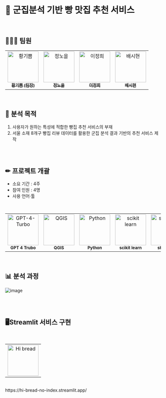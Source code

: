 # 🍞 군집분석 기반 빵 맛집 추천 서비스

</br>

## 👩🏻‍💻 팀원

<table>
  <tbody>
    <tr>
      <td align="center"><a href="https://github.com/DIB-PP"><img src="https://avatars.githubusercontent.com/u/155515440?s=64&v=4" width="100px;" alt="황기쁨"/><br /><sub><b>황기쁨 (팀장)</b></sub></a><br /></td>
      <td align="center"><a href="https://github.com/augnoel"><img src="https://avatars.githubusercontent.com/u/157769634?s=64&v=4" width="100px;" alt="정노을"/><br /><sub><b>정노을</b></sub></a><br /></td>
      <td align="center"><a href="https://github.com/gabrietofu"><img src="https://avatars.githubusercontent.com/u/157769636?v=4" width="100px;" alt="이정희"/><br /><sub><b>이정희</b></sub></a><br /></td>
      <td align="center"><a href="https://github.com/dataosean"><img src="https://avatars.githubusercontent.com/u/156559007?s=64&v=4" width="100px;" alt="배시현"/><br /><sub><b>배시현</b></sub></a><br /></td>      
    </tr>
  </tbody>
</table>

</br>

## 🚩 분석 목적

1. 사용자가 원하는 특성에 적합한 빵집 추천 서비스의 부재
2. 서울 소재 8개구 빵집 리뷰 데이터를 활용한 군집 분석 결과 기반의 추천 서비스 제작

</br>

</br>

## ✏ 프로젝트 개괄
- 소요 기간 : 4주
- 참여 인원 : 4명
- 사용 언어·툴
</br>
<table>
  <tbody>
    <tr>
      <td align="center"><img src="https://encrypted-tbn0.gstatic.com/images?q=tbn:ANd9GcTOolZ-W3pvrU-iwrA7fZe3U-xxFRMb97S0Ti5K_g9ZRg&s" width="100px;" alt="GPT-4-Turbo"/><br /><sub><b>GPT 4 Trubo</b></sub></a><br /></td>
      <td align="center"><img src="https://velog.velcdn.com/images/jaehye0ng2/post/91fe86a6-6825-400a-bd91-e56ae038c083/image.png" width="100px;" alt="QGIS"/><br /><sub><b>QGIS</b></sub></a><br /></td>
      <td align="center"><img src="https://upload.wikimedia.org/wikipedia/commons/thumb/c/c3/Python-logo-notext.svg/1200px-Python-logo-notext.svg.png" width="100px;" alt="Python"/><br /><sub><b>Python</b></sub></a><br /></td>
      <td align="center"><img src="https://upload.wikimedia.org/wikipedia/commons/thumb/0/05/Scikit_learn_logo_small.svg/1200px-Scikit_learn_logo_small.svg.png" width="100px;" alt="scikit learn"/><br /><sub><b>scikit learn</b></sub></a><br /></td>
      <td align="center"><img src="https://blog.zarathu.com/posts/2023-02-01-streamlit/logo.jpeg" width="100px;" alt="streamlit"/><br /><sub><b>streamlit</b></sub></a><br /></td>  
    </tr>
  </tbody>
</table>

</br>

## 📊 분석 과정
![image](https://github.com/gabrietofu/final_project/assets/157769636/d0b8eec5-a156-471a-9e49-814ca48dd74b)

</br>

</br>

## 🖥Streamlit 서비스 구현
</br>
<table>
  <tbody>
    <tr>
      <td align="center"><img src="https://encrypted-tbn0.gstatic.com/images?q=tbn:ANd9GcRPeMvuDO3nPO9AY-CP4N7KHbJD09LVSSec5pzXVWSwBc43Inb5" width="100px;" alt="Hi bread"/>
    </tr>
  </tbody>
</table>
</br>
https://hi-bread-no-index.streamlit.app/
